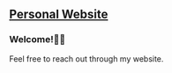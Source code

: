 ## [Personal Website](https://qinjian.xyz/)
### Welcome!👋👋
Feel free to reach out through my website.

